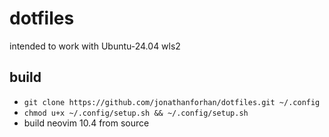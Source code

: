 # dotfiles

intended to work with Ubuntu-24.04 wls2

## build

* ```git clone https://github.com/jonathanforhan/dotfiles.git ~/.config```
* ```chmod u+x ~/.config/setup.sh && ~/.config/setup.sh```
* build neovim 10.4 from source
